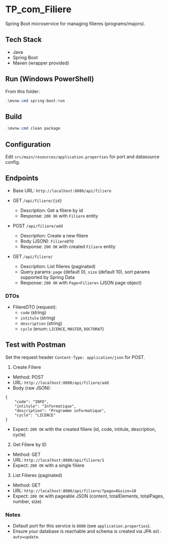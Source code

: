 # TP_com_Filiere

Spring Boot microservice for managing filieres (programs/majors).

## Tech Stack
- Java
- Spring Boot
- Maven (wrapper provided)

## Run (Windows PowerShell)
From this folder:
```powershell
.\mvnw.cmd spring-boot:run
```

## Build
```powershell
.\mvnw.cmd clean package
```

## Configuration
Edit `src/main/resources/application.properties` for port and datasource config.

## Endpoints

- Base URL: `http://localhost:8080/api/filiere`

- GET `/api/filiere/{id}`
	- Description: Get a filiere by id
	- Response: `200 OK` with `Filiere` entity

- POST `/api/filiere/add`
	- Description: Create a new filiere
	- Body (JSON): `FiliereDTO`
	- Response: `200 OK` with created `Filiere` entity

- GET `/api/filiere/`
	- Description: List filieres (paginated)
	- Query params: `page` (default 0), `size` (default 10), sort params supported by Spring Data
	- Response: `200 OK` with `Page<Filiere>` (JSON page object)

### DTOs

- FiliereDTO (request):
	- `code` (string)
	- `intitule` (string)
	- `description` (string)
	- `cycle` (enum: `LICENCE`, `MASTER`, `DOCTORAT`)

## Test with Postman

Set the request header `Content-Type: application/json` for POST.

1) Create Filiere
- Method: POST
- URL: `http://localhost:8080/api/filiere/add`
- Body (raw JSON):
```
{
	"code": "INFO",
	"intitule": "Informatique",
	"description": "Programme informatique",
	"cycle": "LICENCE"
}
```
- Expect: `200 OK` with the created filiere (id, code, intitule, description, cycle)

2) Get Filiere by ID
- Method: GET
- URL: `http://localhost:8080/api/filiere/1`
- Expect: `200 OK` with a single filiere

3) List Filieres (paginated)
- Method: GET
- URL: `http://localhost:8080/api/filiere/?page=0&size=10`
- Expect: `200 OK` with pageable JSON (content, totalElements, totalPages, number, size)

### Notes
- Default port for this service is `8080` (see `application.properties`).
- Ensure your database is reachable and schema is created via JPA `ddl-auto=update`.
